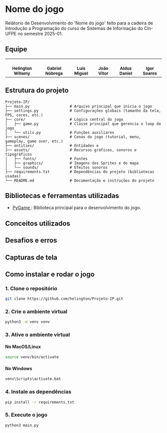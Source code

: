 # Nome do jogo

Relátorio de Desenvolvimento do 'Nome do jogo' feito para a cadeira de Introdução a Programação do curso de Sistemas de Informação do CIn-UFPE no semestre 2025-01.

## Equipe

<table>
    <tr>
        <td align="center"><a><br /><sub><b>Helington Willamy</b></sub></a><br/></td>
        <td align="center"><a><br /><sub><b>Gabriel Nóbrega</b></sub></a><br/></td>
        <td align="center"><a><br /><sub><b>Luis Miguel</b></sub></a><br/></td>
        <td align="center"><a><br /><sub><b>João Vitor</b></sub></a><br/></td>
        <td align="center"><a><br /><sub><b>Aldus Daniel</b></sub></a><br/></td>
        <td align="center"><a><br /><sub><b>Igor Soares</b></sub></a><br/></td>
    </tr>
</table>

## Estrutura do projeto

```
Projeto-IP/
├── main.py                  # Arquivo principal que inicia o jogo
├── settings.py              # Configurações globais (tamanho da tela, FPS, cores, etc.)
├── core/                    # Lógica central do jogo
│   ├── game.py              # Classe principal que gerencia o loop do jogo
│   └── utils.py             # Funções auxiliares
├── scenes/                  # Cenas do jogo (tutorial, menu, gameplay, game over, etc.)
├── entities/                # Entidades e 
├── assets/                  # Recursos gráficos, sonoros e tipográficos
│   ├── fonts/               # Fontes
│   ├── graphics/            # Imagens dos Sprites e do mapa
│   └── sounds/              # Efeitos sonoros
├── requirements.txt         # Dependências do projeto (bibliotecas usadas)
└── README.md                # Documentação e instruções do projeto
```

## Bibliotecas e ferramentas utilizadas
- [ PyGame ]( https://www.pygame.org/news ): Biblioteca principal para o desenvolvimento do jogo.

## Conceitos utilizados

## Desafios e erros

## Capturas de tela

## Como instalar e rodar o jogo

### 1. Clone o repositório

```bash
git clone https://github.com/helington/Projeto-IP.git
```

### 2. Crie o ambiente virtual

```bash
python3 -m venv venv
```

### 3. Ative o ambiente virtual

#### No MacOS/Linux
```bash
source venv/bin/activate
```
#### No Windows
```bash
venv\Scripts\activate.bat
```

### 4. Instale as dependências
```bash
pip install -r requirements.txt
```

### 5. Execute o jogo
```bash
python3 main.py
```